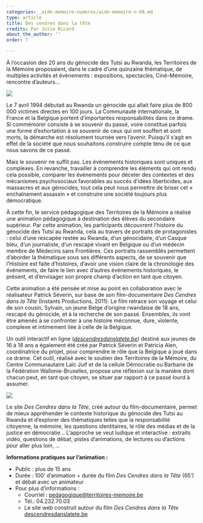 ```yaml
---
categories: _aide-memoire-numeros/aide-memoire-n-68.md
type: article
title: Des cendres dans la tête
credits: Par Julie Ricard
about_the_author: ''
order: 7

---
```

À l’occasion des 20 ans du génocide des Tutsi au Rwanda, les Territoires de la Mémoire proposaient, dans le cadre d’une quinzaine thématique, de multiples activités et évènements : expositions, spectacles, Ciné-Mémoire, rencontre d’auteurs…

![](https://www.territoires-memoire.be/assets/uploads/AM68_p.8_descendresdanslatete.jpg)

Le 7 avril 1994 débutait au Rwanda un génocide qui allait faire plus de 800 000 victimes directes en 100 jours. La Communauté internationale, la France et la Belgique portent d’importantes responsabilités dans ce drame. Si commémorer consiste à se souvenir du passé, voire constitue parfois une forme d’exhortation à se souvenir de ceux qui ont souffert et sont morts, la démarche est résolument tournée vers l’avenir. Puisqu’il s’agit en effet de la société que nous souhaitons construire compte tenu de ce que nous savons de ce passé.

Mais le souvenir ne suffit pas. Les évènements historiques sont uniques et complexes. En revanche, travailler à comprendre les éléments qui ont rendu cela possible, comparer les événements pour déceler des contextes et des mécanismes psychosociaux favorables au succès d’idées liberticides, aux massacres et aux génocides, tout cela peut nous permettre de briser cet « enchaînement assassin » et construire une société toujours plus démocratique.

À cette fin, le service pédagogique des Territoires de la Mémoire a réalisé une animation pédagogique à destination des élèves du secondaire supérieur. Par cette animation, les participants découvrent l’histoire du génocide des Tutsi au Rwanda, cela au travers de portraits de protagonistes : celui d’une rescapée restée au Rwanda, d’un génocidaire, d’un Casque bleu, d’un journaliste, d’un rescapé vivant en Belgique ou d’un médecin membre de Médecins sans Frontières. Ces portraits rassemblés permettent d’aborder la thématique sous ses différents aspects, de se souvenir que l’Histoire est faite d’histoires, d’avoir une vision claire de la chronologie des événements, de faire le lien avec d’autres événements historiques, le présent, et d’envisager son propre champ d’action en tant que citoyen.

Cette animation a été pensée et mise au point en collaboration avec le réalisateur Patrick Séverin, sur base de son film-documentaire _Des Cendres dans la Tête_ (Instants Productions, 2011). Le film retrace son voyage et celui de son cousin, Sylvain, un jeune Belge d’origine rwandaise de 18 ans, rescapé du génocide, et à la recherche de son passé. Ensembles, ils vont être amenés à se confronter à une histoire méconnue, dure, violente, complexe et intimement liée à celle de la Belgique.

Un outil interactif en ligne ([_descendresdanslatete.be_](http://descendresdanslatete.be/)_)_ destiné aux jeunes de 16 à 18 ans a également été créé par Patrick Séverin et Patricia Alen, coordinatrice du projet, pour comprendre le rôle que la Belgique a joué dans ce drame. Cet outil, réalisé avec le soutien des Territoires de la Mémoire, du Centre Communautaire Laïc Juif et de la cellule Démocratie ou Barbarie de la Fédération Wallonie-Bruxelles, propose une réflexion sur la manière dont chacun peut, en tant que citoyen, se situer par rapport à ce passé lourd à assumer.

![](https://www.territoires-memoire.be/assets/uploads/AM68_p.8_descendresdanslatete2.jpg)

Le site _Des Cendres dans la Tête_, créé autour du film-documentaire, permet de mieux appréhender le contexte historique du génocide des Tutsi au Rwanda et d’explorer des thématiques telles que la responsabilité citoyenne, la mémoire, les questions identitaires, le rôle des médias et de la justice en démocratie… L’approche se veut ludique et interactive : extraits vidéo, questions de débat, pistes d’animations, de lectures ou d’actions pour aller plus loin, …

**Informations pratiques sur l’animation :**

* Public : plus de 15 ans
* Durée : 100’ d’animation + durée du film _Des Cendres dans la Tête_ (65’) et débat avec un animateur
* Pour plus d’informations :
  * Courriel : [pedagogique@territoires-memoire.be](mailto:pedagogique@territoires-memoire.be)
  * Tél.: 04.232.70.03
  * Le site web construit autour du film _Des Cendres dans la Tête_ [descendresdanslatete.be](http://descendresdanslatete.be/)